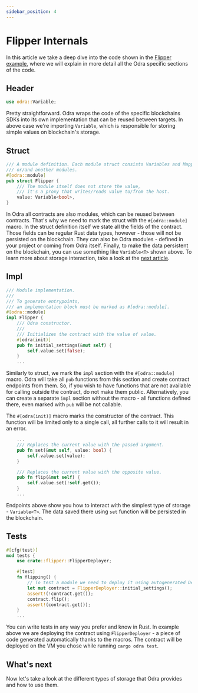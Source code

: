 ```yaml
---
sidebar_position: 4
---
```


# Flipper Internals
In this article we take a deep dive into the code shown in the
[Flipper example](../getting-started/flipper.md), where we will explain in more detail all
the Odra specific sections of the code.

## Header

```rust title="flipper.rs"
use odra::Variable;
```

Pretty straightforward. Odra wraps the code of the specific blockchains SDKs into its own implementation
that can be reused between targets. In above case we're importing `Variable`, which is responsible
for storing simple values on blockchain's storage.

## Struct

```rust title="flipper.rs"
/// A module definition. Each module struct consists Variables and Mappings
/// or/and another modules.
#[odra::module]
pub struct Flipper {
    /// The module itself does not store the value,
    /// it's a proxy that writes/reads value to/from the host.
    value: Variable<bool>,
}
```

In Odra all contracts are also modules, which can be reused between contracts. That's why we need
to mark the struct with the `#[odra::module]` macro. In the struct definition itself we state all
the fields of the contract. Those fields can be regular Rust data types, however - those will not
be persisted on the blockchain. They can also be Odra modules - defined in your project or coming
from Odra itself. Finally, to make the data persistent on the blockchain, you can use something like
`Variable<T>` shown above. To learn more about storage interaction, take a look at the
[next article](05-storage-interaction.md).

## Impl
```rust title="flipper.rs"
/// Module implementation.
///
/// To generate entrypoints,
/// an implementation block must be marked as #[odra::module].
#[odra::module]
impl Flipper {
    /// Odra constructor.
    ///
    /// Initializes the contract with the value of value.
    #[odra(init)]
    pub fn initial_settings(&mut self) {
        self.value.set(false);
    }
    ...
```
Similarly to struct, we mark the `impl` section with the `#[odra::module]` macro. Odra will take all
`pub` functions from this section and create contract endpoints from them. So, if you wish to have
functions that are not available for calling outside the contract, do not make them public. Alternatively,
you can create a separate `impl` section without the macro - all functions defined there, even marked
with `pub` will be not callable.

The `#[odra(init)]` macro marks the constructor of the contract. This function will be limited only
to a single call, all further calls to it will result in an error.

```rust title="flipper.rs"
    ...
    /// Replaces the current value with the passed argument.
    pub fn set(&mut self, value: bool) {
        self.value.set(value);
    }

    /// Replaces the current value with the opposite value.
    pub fn flip(&mut self) {
        self.value.set(!self.get());
    }
    ...
```
Endpoints above show you how to interact with the simplest type of storage - `Variable<T>`. The data
saved there using `set` function will be persisted in the blockchain.

## Tests
```rust title="flipper.rs"
#[cfg(test)]
mod tests {
    use crate::flipper::FlipperDeployer;

    #[test]
    fn flipping() {
        // To test a module we need to deploy it using autogenerated Deployer. 
        let mut contract = FlipperDeployer::initial_settings();
        assert!(!contract.get());
        contract.flip();
        assert!(contract.get());
    }
    ...
```
You can write tests in any way you prefer and know in Rust. In example above we are deploying the
contract using `FlipperDeployer` - a piece of code generated automatically thanks to the macros.
The contract will be deployed on the VM you chose while running `cargo odra test`.

## What's next
Now let's take a look at the different types of storage that Odra provides and how to use them.
